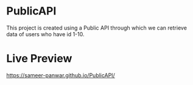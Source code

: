 # PublicAPI

This project is created using a Public API through which we can retrieve data of users who have id 1-10.


# Live Preview

 https://sameer-panwar.github.io/PublicAPI/